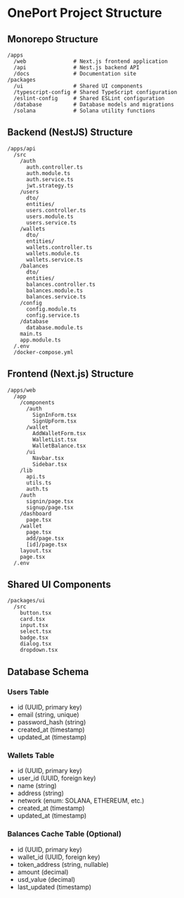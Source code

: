 # OnePort Project Structure

## Monorepo Structure

```
/apps
  /web               # Next.js frontend application
  /api               # Nest.js backend API
  /docs              # Documentation site
/packages
  /ui                # Shared UI components
  /typescript-config # Shared TypeScript configuration
  /eslint-config     # Shared ESLint configuration
  /database          # Database models and migrations
  /solana            # Solana utility functions
```

## Backend (NestJS) Structure

```
/apps/api
  /src
    /auth
      auth.controller.ts
      auth.module.ts
      auth.service.ts
      jwt.strategy.ts
    /users
      dto/
      entities/
      users.controller.ts
      users.module.ts
      users.service.ts
    /wallets
      dto/
      entities/
      wallets.controller.ts
      wallets.module.ts
      wallets.service.ts
    /balances
      dto/
      entities/
      balances.controller.ts
      balances.module.ts
      balances.service.ts
    /config
      config.module.ts
      config.service.ts
    /database
      database.module.ts
    main.ts
    app.module.ts
  /.env
  /docker-compose.yml
```

## Frontend (Next.js) Structure

```
/apps/web
  /app
    /components
      /auth
        SignInForm.tsx
        SignUpForm.tsx
      /wallet
        AddWalletForm.tsx
        WalletList.tsx
        WalletBalance.tsx
      /ui
        Navbar.tsx
        Sidebar.tsx
    /lib
      api.ts
      utils.ts
      auth.ts
    /auth
      signin/page.tsx
      signup/page.tsx
    /dashboard
      page.tsx
    /wallet
      page.tsx
      add/page.tsx
      [id]/page.tsx
    layout.tsx
    page.tsx
  /.env
```

## Shared UI Components

```
/packages/ui
  /src
    button.tsx
    card.tsx
    input.tsx
    select.tsx
    badge.tsx
    dialog.tsx
    dropdown.tsx
```

## Database Schema

### Users Table
- id (UUID, primary key)
- email (string, unique)
- password_hash (string)
- created_at (timestamp)
- updated_at (timestamp)

### Wallets Table
- id (UUID, primary key)
- user_id (UUID, foreign key)
- name (string)
- address (string)
- network (enum: SOLANA, ETHEREUM, etc.)
- created_at (timestamp)
- updated_at (timestamp)

### Balances Cache Table (Optional)
- id (UUID, primary key)
- wallet_id (UUID, foreign key)
- token_address (string, nullable)
- amount (decimal)
- usd_value (decimal)
- last_updated (timestamp)